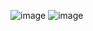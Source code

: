 ![image](https://user-images.githubusercontent.com/46049273/210122453-56e2a086-2bc7-4a40-92a4-1f6cbfa023f0.png)
![image](https://user-images.githubusercontent.com/46049273/210122479-eb459b72-f6e8-4e95-9457-18a17516a870.png)
